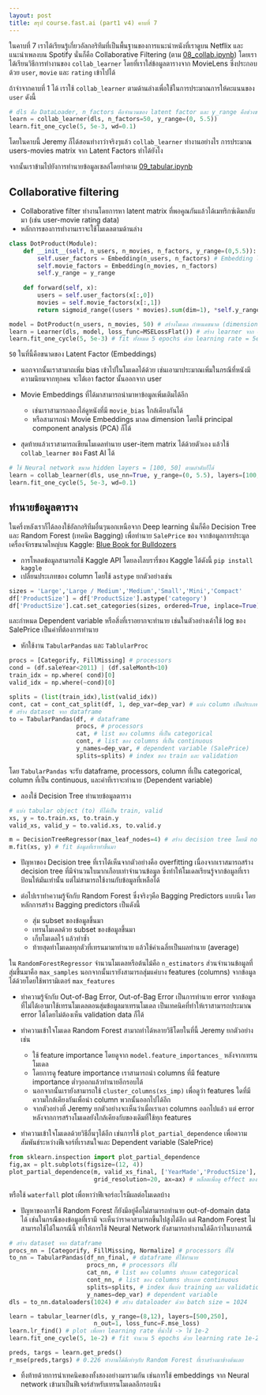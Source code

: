 ```yaml
---
layout: post
title: สรุป course.fast.ai (part1 v4) คาบที่ 7
---
```


ในคาบที่ 7 เราได้เรียนรู้เกี่ยวอัลกอริทึมที่เป็นพื้นฐานของการแนะนำหนังที่เราดูบน Netflix และแนะนำเพลงบน Spotify นั่นก็คือ
Collaborative Filtering (ตาม [08_collab.ipynb](https://github.com/fastai/fastbook/blob/master/08_collab.ipynb)) โดยเราได้เรียนวิธีการทำงานของ `collab_learner` โดยที่เราใส่ข้อมูลตารางจาก MovieLens ซึ่งประกอบด้วย `user`, `movie` และ `rating` เข้าไปได้

ถ้าจำจากคาบที่ 1 ได้ เราใช้ `collab_learner` ตามด้านล่างเพื่อใช้ในการประมาณการให้คะแนนของ `user` ดังนี้

``` python
# dls คือ DataLoader, n_factors คือจำนวนของ latent factor และ y_range คือช่วงของการให้คะแนน
learn = collab_learner(dls, n_factors=50, y_range=(0, 5.5))
learn.fit_one_cycle(5, 5e-3, wd=0.1)
```

โดยในคาบนี้ Jeremy ก็ได้สอนทำงาว่าจริงๆแล้ว `collab_learner` ทำงานอย่างไร การประมาณ users-movies matrix จาก Latent Factors ทำได้ยังไง

จากนั้นเราข้ามไปยังการทำนายข้อมูลเซลล์โดยทำตาม [09_tabular.ipynb](https://github.com/titipata/fastbook/blob/master/09_tabular.ipynb)

## Collaborative filtering

* Collaborative filter ทำงานโดยการหา latent matrix ที่พอคูณกันแล้วได้เมทริกซ์เดิมกลับมา (เช่น user-movie rating data)
* หลักการของการทำงานเราจะใช้โมเดลตามด้านล่าง

``` py
class DotProduct(Module):
    def __init__(self, n_users, n_movies, n_factors, y_range=(0,5.5)):
        self.user_factors = Embedding(n_users, n_factors) # Embedding layer ทำหน้าที่เหมือนการดึง index โดยใช้วิธีคูณ matrix แทน
        self.movie_factors = Embedding(n_movies, n_factors)
        self.y_range = y_range
        
    def forward(self, x):
        users = self.user_factors(x[:,0])
        movies = self.movie_factors(x[:,1])
        return sigmoid_range((users * movies).sum(dim=1), *self.y_range) # user x movie embeedings และครอบด้วย sigmoid function

model = DotProduct(n_users, n_movies, 50) # สร้างโมเดล กำหนดขนาด (dimension) ของ latent factor = 50
learn = Learner(dls, model, loss_func=MSELossFlat()) # สร้าง learner จาก dataloader, model และ loss ใช้ mean-square error
learn.fit_one_cycle(5, 5e-3) # fit ทั้งหมด 5 epochs ด้วย learning rate = 5e-3 = 0.005
```

`50` ในที่นี้คือขนาดของ Latent Factor (Embeddings)

* นอกจากนั้นเราสามาถเพิ่ม bias เข้าไปในโมเดลได้ด้วย เช่นเอามาประมาณเพิ่มในกรณีที่หนังมีความนิยมจากทุกคน จะได้เอา factor นั้นออกจาก user
* Movie Embeddings ที่ได้มาสามารถนำมาหาข้อมูลเพิ่มเติมได้อีก
  * เช่นเราสามารถลองไล่ดูหนังที่มี `movie_bias` ใกล้เคียงกันได้
  * หรือสามารถนำ Movie Embeddings มาลด dimension โดยใช้ principal component analysis (PCA) ก็ได้

* สุดท้ายแล้วเราสามารถเขียนโมเดลทำนาย user-item matrix ได้ด้วยตัวเอง แล้วใช้ `collab_learner` ของ Fast AI ได้

``` py
# ใช้ Neural network ขนาด hidden layers = [100, 50] ตามลำดับก็ได้
learn = collab_learner(dls, use_nn=True, y_range=(0, 5.5), layers=[100,50])
learn.fit_one_cycle(5, 5e-3, wd=0.1)
```

## ทำนายข้อมูลตาราง

ในครึ่งหลังเราก็ได้ลองใช้อัลกอริทีมอื่นๆนอกเหนือจาก Deep learning นั่นก็คือ Decision Tree และ Random Forest (เทคนิค Bagging)
เพื่อทำนาย `SalePrice` ของ จากข้อมูลการประมูลเครื่องจักรขนาดใหญ่บน Kaggle:
[Blue Book for Bulldozers](https://www.kaggle.com/c/bluebook-for-bulldozers)

* การโหลดข้อมูลสามารถใช้ Kaggle API โดยลงไลบรารี่ของ Kaggle ได้ดังนี้ `pip install kaggle`
* เปลี่ยนประเภทของ column โดยใช้ `astype` ยกตัวอย่างเช่น

``` py
sizes = 'Large','Large / Medium','Medium','Small','Mini','Compact'
df['ProductSize'] = df['ProductSize'].astype('category')
df['ProductSize'].cat.set_categories(sizes, ordered=True, inplace=True) # เซ็ต categories ตามที่กำหนดข้างต้น
```

และกำหนด Dependent variable หรือสิ่งที่เราอยากจะทำนาย เช่นในตัวอย่างเค้าใช้ log ของ SalePrice เป็นค่าที่ต้องการทำนาย

* หักใช้งาน `TabularPandas` และ `TablularProc`

``` py
procs = [Categorify, FillMissing] # processors
cond = (df.saleYear<2011) | (df.saleMonth<10)
train_idx = np.where( cond)[0]
valid_idx = np.where(~cond)[0]

splits = (list(train_idx),list(valid_idx))
cont, cat = cont_cat_split(df, 1, dep_var=dep_var) # แบ่ง column เป็นประเภท continuous variables, categorical variables ด้วยฟังก์ชั่นจาก Fast AI tabular
# สร้าง dataset จาก dataframe
to = TabularPandas(df, # dataframe
                   procs, # processors
                   cat, # list ของ columns ที่เป็น categorical
                   cont, # list ของ columns ที่เป็น continuous
                   y_names=dep_var, # dependent variable (SalePrice)
                   splits=splits) # index ของ train และ validation
```

โดย `TabularPandas` จะรับ dataframe, processors, column ที่เป็น categorical, column ที่เป็น continuous, และค่าที่เราจะทำนาย (Dependent variable)

* ลองใช้ Decision Tree ทำนายข้อมูลตาราง

``` py
# แบ่ง tabular object (to) ที่ได้เป็น train, valid
xs, y = to.train.xs, to.train.y
valid_xs, valid_y = to.valid.xs, to.valid.y

m = DecisionTreeRegressor(max_leaf_nodes=4) # สร้าง decision tree โดยมี nodes สุดท้ายจำนวน 4 ใบ
m.fit(xs, y) # fit ข้อมูลที่เราทำขึ้นมา
```

* ปัญหาของ Decision tree ที่เราได้เห็นจากตัวอย่างคือ overfitting เนื่องจากเราสมารถสร้าง decision tree ที่มีจำนวนใบมากเกือบเท่าจำนวนข้อมูล ซึ่งทำให้โมเดลเรียนรู้จากข้อมูลที่เราป้อนให้มันเท่านั้น แต่ไม่สามารถใช้งานกับข้อมูลที่เหลือได้

* ต่อไปเราทำความรู้จักกับ Random Forest ซึ่งจริงๆคือ Bagging Predictors แบบนึง โดยหลักการสร้าง Bagging predictors เป็นดังนี้
  * สุ่ม subset ของข้อมูลขึ้นมา
  * เทรนโมเดลด้วย subset ของข้อมูลขึ้นมา
  * เก็บโมเดลไว้ แล้วทำซ้ำ
  * ท้ายสุดทำโมเดลทุกตัวที่เทรนมามาทำนาย แล้วใช้ค่าเฉลี่ยเป็นผลทำนาย (average)

ใน `RandomForestRegressor` จำนวนโมเดลหรือต้นไม้คือ `n_estimators` ส่วนจำนวนข้อมูลที่สุ่มขึ้นมาคือ `max_samples` นอกจากนั้นเรายังสามารถสุ่มแค่บาง features (columns) จากข้อมูลได้ด้วยโดยใช้พารามิเตอร์ `max_features`

* ทำความรู้จักกับ Out-of-Bag Error, Out-of-Bag Error เป็นการทำนาย error จากข้อมูลที่ไม่ได้เอามาใช้เทรนโมเดลตอนสุ่มข้อมูลมาเทรนโมเดล เป็นเทคนิคที่ทำให้เราสามารถประมาณ error ได้โดยไม่ต้องเห็น validation data ก็ได้

* ทำความเข้าใจโมเดล Random Forest สามาถทำได้หลายวิธีโดยในที่นี้ Jeremy ยกตัวอย่างเช่น
  * ใช้ feature importance โดยดูจาก `model.feature_importances_` หลังจากเทรนโมเดล
  * โดยการดู feature importance เราสามารถนำ columns ที่มี feature importance ต่ำๆออกแล้วทำนายอีกรอบได้
  * นอกจากนั้นเรายังสามารถใช้ `cluster_columns(xs_imp)` เพื่อดูว่า features ใดที่มีความใกล้เคียงกันเพื่อนำ column พวกนั้นออกไปได้อีก
  * จากตัวอย่างที่ Jeremy ยกตัวอย่างจะเห็นว่าเมื่อเราเอา columns ออกไปแล้ว แต่ error หลังจากการสร้างโมเดลยังใกล้เคียงกับของเดิมที่ใช้ทุก features

* ทำความเข้าใจโมเดลด้วยวิธีอื่นๆได้อีก เช่นการใช้ `plot_partial_dependence` เพื่อความสัมพันธ์ระหว่างฟีเจอร์ที่เราสนใจและ Dependent variable (SalePrice)

``` py
from sklearn.inspection import plot_partial_dependence
fig,ax = plt.subplots(figsize=(12, 4))
plot_partial_dependence(m, valid_xs_final, ['YearMade','ProductSize'],
                        grid_resolution=20, ax=ax) # พล็อตเพื่อดู effect ของปีและขนาดของ product ต่อ SalePrice
```

หรือใช้ `waterfall` plot เพื่อหาว่าฟีเจอร์อะไรมีผลต่อโมเดลบ้าง

* ปัญหาของการใช้ Random Forest ก็ยังมีอยู่คือไม่สามารถทำนาย out-of-domain data ได้ เช่นในกรณีของข้อมูลที่เรามี จะเห็นว่าราคาสามารถขึ้นไปสูงได้อีก แต่ Random Forest ไม่สามารถใช้ได้ในกรณีนี้ ทำให้การใช้ Neural Network ยังสามารถทำงานได้ดีกว่าในบางกรณี

``` py
# สร้าง dataset จาก dataframe
procs_nn = [Categorify, FillMissing, Normalize] # processors ที่ใช้
to_nn = TabularPandas(df_nn_final, # dataframe ที่ใช้ทำนาย
                      procs_nn, # processors ที่ใช้
                      cat_nn, # list ของ columns ประเภท categorical
                      cont_nn, # list ของ columns ประเภท continuous
                      splits=splits, # index ที่แบ่ง training และ validation
                      y_names=dep_var) # dependent variable
dls = to_nn.dataloaders(1024) # สร้าง dataloader ด้วย batch size = 1024

learn = tabular_learner(dls, y_range=(8,12), layers=[500,250],
                        n_out=1, loss_func=F.mse_loss)
learn.lr_find() # plot เพื่อหา learning rate ที่น่าใช้ -> ใช้ 1e-2
learn.fit_one_cycle(5, 1e-2) # fit จำนวน 5 epochs ด้วย learning rate 1e-2

preds, targs = learn.get_preds()
r_mse(preds,targs) # 0.226 ทำงานได้ดีเท่าๆกับ Random Forest ที่เราสร้างมาข้างต้นเลย
```

* ทิ้งท้ายด้วยการนำเทคนิคของทั้งสองอย่างมารวมกัน เช่นการใช้ embeddings จาก Neural network เข้ามาเป็นฟีเจอร์สำหรับเทรนโมเดลอีกรอบนึง